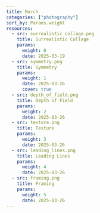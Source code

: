 ```yaml
---
title: March
categories: ["photography"]
sort_by: Params.weight
resources:
  - src: surrealistic_collage.png
    title: Surrealistic Collage
    params:
      weight: 0
      date: 2025-03-19
  - src: symmetry.png
    title: Symmetry
    params:
      weight: 1
      date: 2025-03-26
      cover: true
  - src: depth_of_field.png
    title: Depth of Field
    params:
      weight: 2
      date: 2025-03-26
  - src: texture.png
    title: Texture
    params:
      weight: 3
      date: 2025-03-26
  - src: leading_lines.png
    title: Leading Lines
    params:
      weight: 4
      date: 2025-03-26
  - src: framing.png
    title: Framing
    params:
      weight: 5
      date: 2025-03-26
---
```

